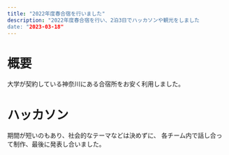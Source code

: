 ```yaml
---
title: "2022年度春合宿を行いました"
description: "2022年度春合宿を行い、2泊3日でハッカソンや観光をしました
date: "2023-03-18"
---
```


# 概要

大学が契約している神奈川にある合宿所をお安く利用しました。

# ハッカソン

期間が短いのもあり、社会的なテーマなどは決めずに、
各チーム内で話し合って制作、最後に発表し合いました。
